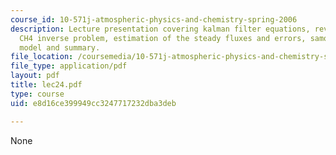 ```yaml
---
course_id: 10-571j-atmospheric-physics-and-chemistry-spring-2006
description: Lecture presentation covering kalman filter equations, review of the
  CH4 inverse problem, estimation of the steady fluxes and errors, samoa observation
  model and summary.
file_location: /coursemedia/10-571j-atmospheric-physics-and-chemistry-spring-2006/e8d16ce399949cc3247717232dba3deb_lec24.pdf
file_type: application/pdf
layout: pdf
title: lec24.pdf
type: course
uid: e8d16ce399949cc3247717232dba3deb

---
```

None
